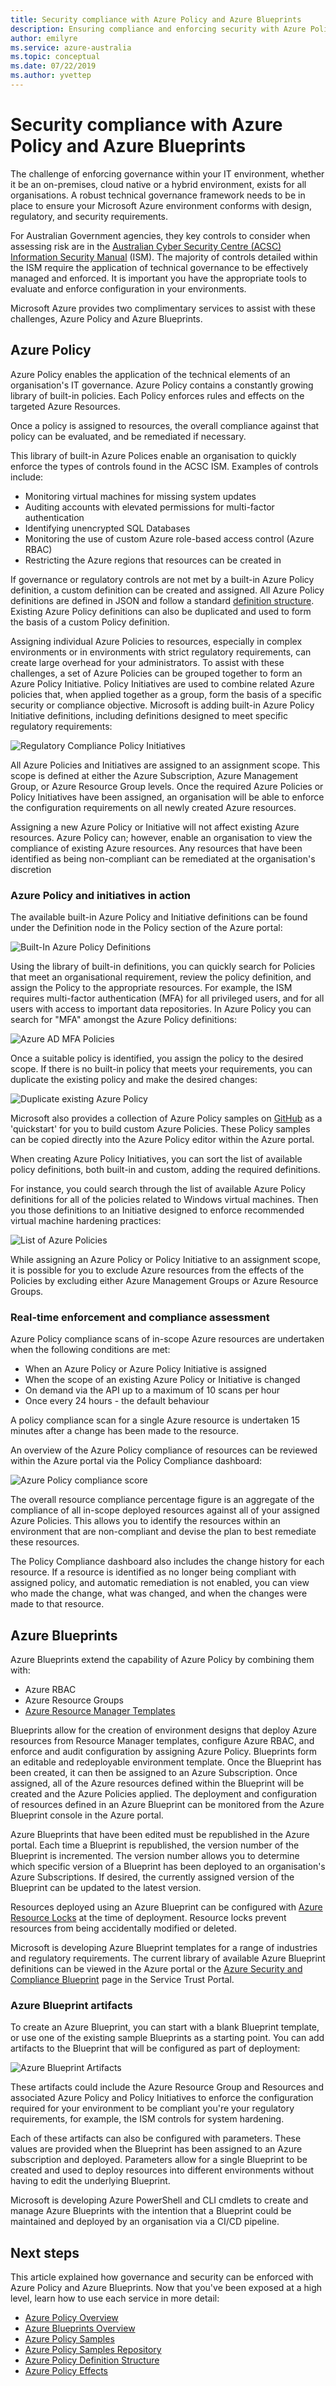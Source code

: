 ```yaml
---
title: Security compliance with Azure Policy and Azure Blueprints
description: Ensuring compliance and enforcing security with Azure Policy and Azure Blueprints for Australian Government agencies as it relates to the ASD ISM and Essential 8
author: emilyre
ms.service: azure-australia
ms.topic: conceptual
ms.date: 07/22/2019
ms.author: yvettep
---
```


# Security compliance with Azure Policy and Azure Blueprints

The challenge of enforcing governance within your IT environment, whether it be an on-premises, cloud native or a hybrid environment, exists for all organisations. A robust technical governance framework needs to be in place to ensure your Microsoft Azure environment conforms with design, regulatory, and security requirements.

For Australian Government agencies, they key controls to consider when assessing risk are in the [Australian Cyber Security Centre (ACSC) Information Security Manual](https://acsc.gov.au/infosec/ism/index.htm) (ISM). The majority of controls detailed within the ISM require the application of technical governance to be effectively managed and enforced. It is important you have the appropriate tools to evaluate and enforce configuration in your environments.

Microsoft Azure provides two complimentary services to assist with these challenges, Azure Policy and Azure Blueprints.

## Azure Policy

Azure Policy enables the application of the technical elements of an organisation's IT governance. Azure Policy contains a constantly growing library of built-in policies. Each Policy enforces rules and effects on the targeted Azure Resources.

Once a policy is assigned to resources, the overall compliance against that policy can be evaluated, and be remediated if necessary.

This library of built-in Azure Polices enable an organisation to quickly enforce the types of controls found in the ACSC ISM. Examples of controls include:

* Monitoring virtual machines for missing system updates
* Auditing accounts with elevated permissions for multi-factor authentication
* Identifying unencrypted SQL Databases
* Monitoring the use of custom Azure role-based access control (Azure RBAC)
* Restricting the Azure regions that resources can be created in

If governance or regulatory controls are not met by a built-in Azure Policy definition, a custom definition can be created and assigned. All Azure Policy definitions are defined in JSON and follow a standard [definition structure](../governance/policy/concepts/definition-structure.md). Existing Azure Policy definitions can also be duplicated and used to form the basis of a custom Policy definition.

Assigning individual Azure Policies to resources, especially in complex environments or in environments with strict regulatory requirements, can create large overhead for your administrators. To assist with these challenges, a set of Azure Policies can be grouped together to form an Azure Policy Initiative. Policy Initiatives are used to combine related Azure policies that, when applied together as a group, form the basis of a specific security or compliance objective. Microsoft is adding built-in Azure Policy Initiative definitions, including definitions designed to meet specific regulatory requirements:

![Regulatory Compliance Policy Initiatives](media/regulatory-initiatives.png)

All Azure Policies and Initiatives are assigned to an assignment scope. This scope is defined at either the Azure Subscription, Azure Management Group, or Azure Resource Group levels. Once the required Azure Policies or Policy Initiatives have been assigned, an organisation will be able to enforce the configuration requirements on all newly created Azure resources.

Assigning a new Azure Policy or Initiative will not affect existing Azure resources. Azure Policy can; however, enable an organisation to view the compliance of existing Azure resources. Any resources that have been identified as being non-compliant can be remediated at the organisation's discretion

### Azure Policy and initiatives in action

The available built-in Azure Policy and Initiative definitions can be found under the Definition node in the Policy section of the Azure portal:

![Built-In Azure Policy Definitions](media/policy-definitions.png)

Using the library of built-in definitions, you can quickly search for Policies that meet an organisational requirement, review the policy definition, and assign the Policy to the appropriate resources. For example, the ISM requires multi-factor authentication (MFA) for all privileged users, and for all users with access to important data repositories. In Azure Policy you can search for "MFA" amongst the Azure Policy definitions:

![Azure AD MFA Policies](media/mfa-policies.png)

Once a suitable policy is identified, you assign the policy to the desired scope. If there is no built-in policy that meets your requirements, you can duplicate the existing policy and make the desired changes:

![Duplicate existing Azure Policy](media/duplicate-policy.png)

Microsoft also provides a collection of Azure Policy samples on [GitHub](https://github.com/Azure/azure-policy) as a 'quickstart' for you to build custom Azure Policies. These Policy samples can be copied directly into the Azure Policy editor within the Azure portal.

When creating Azure Policy Initiatives, you can sort the list of available policy definitions, both built-in and custom, adding the required definitions.

For instance, you could search through the list of available Azure Policy definitions for all of the policies related to Windows virtual machines. Then you those definitions to an Initiative designed to enforce recommended virtual machine hardening practices:

![List of Azure Policies](media/initiative-definitions.png)

While assigning an Azure Policy or Policy Initiative to an assignment scope, it is possible for you to exclude Azure resources from the effects of the Policies by excluding either Azure Management Groups or Azure Resource Groups.

### Real-time enforcement and compliance assessment

Azure Policy compliance scans of in-scope Azure resources are undertaken when the following conditions are met:

* When an Azure Policy or Azure Policy Initiative is assigned
* When the scope of an existing Azure Policy or Initiative is changed
* On demand via the API up to a maximum of 10 scans per hour
* Once every 24 hours - the default behaviour

A policy compliance scan for a single Azure resource is undertaken 15 minutes after a change has been made to the resource.

An overview of the Azure Policy compliance of resources can be reviewed within the Azure portal via the Policy Compliance dashboard:

![Azure Policy compliance score](media/simple-compliance.png)

The overall resource compliance percentage figure is an aggregate of the compliance of all in-scope deployed resources against all of your assigned Azure Policies. This allows you to identify the resources within an environment that are non-compliant and devise the plan to best remediate these resources.

The Policy Compliance dashboard also includes the change history for each resource. If a resource is identified as no longer being compliant with assigned policy, and automatic remediation is not enabled, you can view who made the change, what was changed, and when the changes were made to that resource.

## Azure Blueprints

Azure Blueprints extend the capability of Azure Policy by combining them with:

* Azure RBAC
* Azure Resource Groups
* [Azure Resource Manager Templates](../azure-resource-manager/templates/template-syntax.md)

Blueprints allow for the creation of environment designs that deploy Azure resources from Resource Manager templates, configure Azure RBAC, and enforce and audit configuration by assigning Azure Policy. Blueprints form an editable and redeployable environment template. Once the Blueprint has been created, it can then be assigned to an Azure Subscription. Once assigned, all of the Azure resources defined within the Blueprint will be created and the Azure Policies applied. The deployment and configuration of resources defined in an Azure Blueprint can be monitored from the Azure Blueprint console in the Azure portal.

Azure Blueprints that have been edited must be republished in the Azure portal. Each time a Blueprint is republished, the version number of the Blueprint is incremented. The version number allows you to determine which specific version of a Blueprint has been deployed to an organisation's Azure Subscriptions. If desired, the currently assigned version of the Blueprint can be updated to the latest version.

Resources deployed using an Azure Blueprint can be configured with [Azure Resource Locks](../azure-resource-manager/management/lock-resources.md) at the time of deployment. Resource locks prevent resources from being accidentally modified or deleted.

Microsoft is developing Azure Blueprint templates for a range of industries and regulatory requirements. The current library of available Azure Blueprint definitions can be viewed in the Azure portal or the [Azure Security and Compliance Blueprint](https://servicetrust.microsoft.com/ViewPage/BlueprintOverview/) page in the Service Trust Portal.

### Azure Blueprint artifacts

To create an Azure Blueprint, you can start with a blank Blueprint template, or use one of the existing sample Blueprints as a starting point. You can add artifacts to the Blueprint that will be configured as part of deployment:

![Azure Blueprint Artifacts](media/blueprint-artifacts.png)

These artifacts could include the Azure Resource Group and Resources and associated Azure Policy and Policy Initiatives to enforce the configuration required for your environment to be compliant you're your regulatory requirements, for example, the ISM controls for system hardening.

Each of these artifacts can also be configured with parameters. These values are provided when the Blueprint has been assigned to an Azure subscription and deployed. Parameters allow for a single Blueprint to be created and used to deploy resources into different environments without having to edit the underlying Blueprint.

Microsoft is developing Azure PowerShell and CLI cmdlets to create and manage Azure Blueprints with the intention that a Blueprint could be maintained and deployed by an organisation via a CI/CD pipeline.

## Next steps

This article explained how governance and security can be enforced with Azure Policy and Azure Blueprints. Now that you've been exposed at a high level, learn how to use each service in more detail:

* [Azure Policy Overview](../governance/policy/overview.md)
* [Azure Blueprints Overview](https://azure.microsoft.com/services/blueprints/)
* [Azure Policy Samples](../governance/policy/samples/index.md)
* [Azure Policy Samples Repository](https://github.com/Azure/azure-policy)
* [Azure Policy Definition Structure](../governance/policy/concepts/definition-structure.md)
* [Azure Policy Effects](../governance/policy/concepts/effects.md)